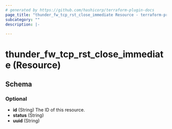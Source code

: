```yaml
---
# generated by https://github.com/hashicorp/terraform-plugin-docs
page_title: "thunder_fw_tcp_rst_close_immediate Resource - terraform-provider-thunder"
subcategory: ""
description: |-
  
---
```


# thunder_fw_tcp_rst_close_immediate (Resource)





<!-- schema generated by tfplugindocs -->
## Schema

### Optional

- **id** (String) The ID of this resource.
- **status** (String)
- **uuid** (String)


